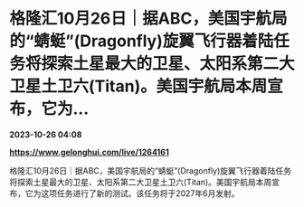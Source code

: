# 格隆汇10月26日｜据ABC，美国宇航局的“蜻蜓”(Dragonfly)旋翼飞行器着陆任务将探索土星最大的卫星、太阳系第二大卫星土卫六(Titan)。美国宇航局本周宣布，它为...

**2023-10-26 04:08**

**https://www.gelonghui.com/live/1264161**

格隆汇10月26日｜据ABC，美国宇航局的“蜻蜓”(Dragonfly)旋翼飞行器着陆任务将探索土星最大的卫星、太阳系第二大卫星土卫六(Titan)。美国宇航局本周宣布，它为这项任务进行了新的测试。该任务将于2027年6月发射。